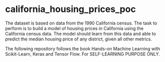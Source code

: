 # california_housing_prices_poc
The dataset is based on data from the 1990 California census. The task to perform is to build a model of housing prices in California using the California census data. The model should learn from this data and able to predict the median housing price of any district, given all other metrics.

The following repository follows the book Hands-on Machine Learning with Scikit-Learn, Keras and Tensor Flow. For SELF-LEARNING PURPOSE ONLY.
